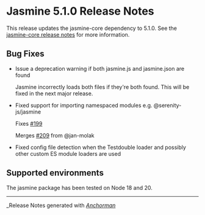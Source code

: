 # Jasmine 5.1.0 Release Notes

This release updates the jasmine-core dependency to 5.1.0. See the
[jasmine-core release notes](https://github.com/jasmine/jasmine/blob/main/release_notes/5.1.0.md)
for more information.

## Bug Fixes

* Issue a deprecation warning if both jasmine.js and jasmine.json are found

  Jasmine incorrectly loads both files if they're both found. This will be
  fixed in the next major release.

* Fixed support for importing namespaced modules e.g. @serenity-js/jasmine

  Fixes [#199](https://github.com/jasmine/jasmine-npm/issues/199)

  Merges [#209](https://github.com/jasmine/jasmine-npm/pull/209) from @jan-molak

* Fixed config file detection when the Testdouble loader and possibly other 
  custom ES module loaders are used

## Supported environments

The jasmine package has been tested on Node 18 and 20.

------

_Release Notes generated with _[Anchorman](http://github.com/infews/anchorman)_

